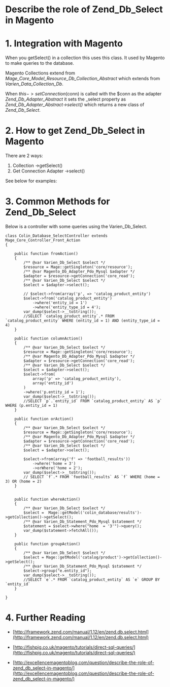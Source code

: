 # Describe the role of Zend_Db_Select in Magento

# 1. Integration with Magento

When you getSelect() in a collection this uses this class. It used by Magento to make queries to the database.

Magento Collections extend from *Mage_Core_Model_Resource_Db_Collection_Abstract* which extends from *Varien_Data_Collection_Db*.

When $this->setConnection($conn) is called with the $conn as the adapter *Zend_Db_Adapter_Abstract* it sets the \_select property as *Zend_Db_Adapter_Abstract->select()* which returns a new class of *Zend_Db_Select*.


# 2. How to get Zend_Db_Select in Magento

There are 2 ways:

1. Collection ->getSelect()
2. Get Connection Adapter ->select() 

See below for examples:


# 3. Common Methods for Zend_Db_Select


Below is a controller with some queries using the Varien_Db_Select.


    class Colin_Database_SelectController extends Mage_Core_Controller_Front_Action
    {

        public function fromAction()
        {
            /** @var Varien_Db_Select $select */
            $resource = Mage::getSingleton('core/resource');
            /** @var Magento_Db_Adapter_Pdo_Mysql $adapter */
            $adapter = $resource->getConnection('core_read');
            /** @var Varien_Db_Select $select */
            $select = $adapter->select();

            // $select->from(array('p', => 'catalog_product_entity')
            $select->from('catalog_product_entity')
                ->where('entity_id = 1')
                ->where('entity_type_id = 4');
            var_dump($select->__toString());
            //SELECT `catalog_product_entity`.* FROM `catalog_product_entity` WHERE (entity_id = 1) AND (entity_type_id = 4)
        }

        public function columnAction()
        {
            /** @var Varien_Db_Select $select */
            $resource = Mage::getSingleton('core/resource');
            /** @var Magento_Db_Adapter_Pdo_Mysql $adapter */
            $adapter = $resource->getConnection('core_read');
            /** @var Varien_Db_Select $select */
            $select = $adapter->select();
            $select->from(
                array('p' => 'catalog_product_entity'),
                array('entity_id')
            )
            ->where('p.entity_id = 1');
            var_dump($select->__toString());
            //SELECT `p`.`entity_id` FROM `catalog_product_entity` AS `p` WHERE (p.entity_id = 1)
        }

        public function orAction()
        {
            /** @var Varien_Db_Select $select */
            $resource = Mage::getSingleton('core/resource');
            /** @var Magento_Db_Adapter_Pdo_Mysql $adapter */
            $adapter = $resource->getConnection('core_read');
            /** @var Varien_Db_Select $select */
            $select = $adapter->select();

            $select->from(array('f' => 'football_results'))
                ->where('home = 3')
                ->orWhere('home = 2');
            var_dump($select->__toString());
            // SELECT `f`.* FROM `football_results` AS `f` WHERE (home = 3) OR (home = 2)
        }


        public function whereAction()
        {
            /** @var Varien_Db_Select $select */
            $select =  Mage::getModel('colin_database/results')->getCollection()->getSelect();
            /** @var Varien_Db_Statement_Pdo_Mysql $statement */
            $statement = $select->where("home  = '3'")->query();
            var_dump($statement->fetchAll());
        }

        public function groupAction()
        {
            /** @var Varien_Db_Select $select */
            $select = Mage::getModel('catalog/product')->getCollection()->getSelect();
            /** @var Varien_Db_Statement_Pdo_Mysql $statement */
            $select->group("e.entity_id");
            var_dump($select->__toString());
            //SELECT `e`.* FROM `catalog_product_entity` AS `e` GROUP BY `entity_id`
        }

    }

# 4. Further Reading

- [http://framework.zend.com/manual/1.12/en/zend.db.select.html](http://framework.zend.com/manual/1.12/en/zend.db.select.html)
- [http://fishpig.co.uk/magento/tutorials/direct-sql-queries/](http://fishpig.co.uk/magento/tutorials/direct-sql-queries/)

- [http://excellencemagentoblog.com/question/describe-the-role-of-zend_db_select-in-magento/](http://excellencemagentoblog.com/question/describe-the-role-of-zend_db_select-in-magento/)

